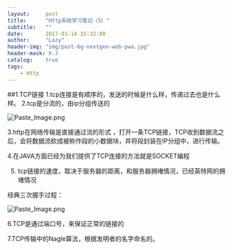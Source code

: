 ```yaml
---
layout:     post
title:      "Http系统学习笔记（5）"
subtitle:   ""
date:       2017-01-14 15:32:00
author:     "Lazy"
header-img: "img/post-bg-nextgen-web-pwa.jpg"
header-mask: 0.3
catalog:    true
tags:
    - Http
---
```






##1.TCP链接
   1.tcp连接是有顺序的，发送的时候是什么样，传递过去也是什么样。
   2.tcp是分流的，由ip分组传送的

![Paste_Image.png](http://upload-images.jianshu.io/upload_images/1205414-89491c88da13823c.png?imageMogr2/auto-orient/strip%7CimageView2/2/w/1240)

   3.http在网络传输是直接通过流的形式  ，打开一条TCP链接，TCP收到数据流之后，会将数据流砍成被称作段的小数据块，并将段封装在IP分组中，进行传输。

4.在JAVA方面已经为我们提供了TCP连接的方法就是SOCKET编程

5. tcp链接的速度，取决于服务器的距离，和服务器拥堵情况，已经英特网的拥堵情况

经典三次握手过程：


![Paste_Image.png](http://upload-images.jianshu.io/upload_images/1205414-5d3c46c2ae5952b8.png?imageMogr2/auto-orient/strip%7CimageView2/2/w/1240)


6.TCP是通过端口号，来保证正常的链接的

7.TCP传输中的Nagle算法，根据发明者的名字命名的。

